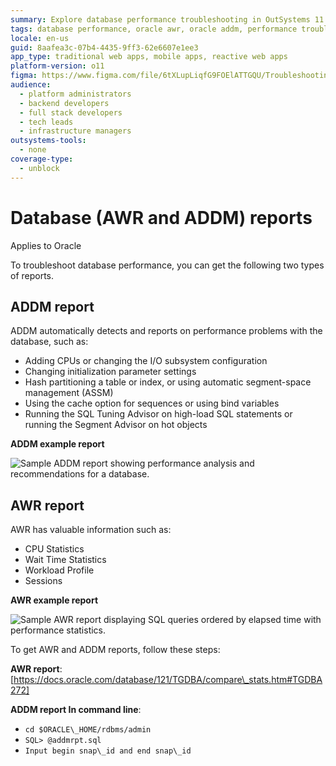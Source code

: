 ```yaml
---
summary: Explore database performance troubleshooting in OutSystems 11 (O11) using Oracle's AWR and ADDM reports.
tags: database performance, oracle awr, oracle addm, performance troubleshooting, database monitoring
locale: en-us
guid: 8aafea3c-07b4-4435-9ff3-62e6607e1ee3
app_type: traditional web apps, mobile apps, reactive web apps
platform-version: o11
figma: https://www.figma.com/file/6tXLupLiqfG9FOElATTGQU/Troubleshooting?node-id=3327:530
audience:
  - platform administrators
  - backend developers
  - full stack developers
  - tech leads
  - infrastructure managers
outsystems-tools:
  - none
coverage-type:
  - unblock
---
```


# Database (AWR and ADDM) reports

<div class="info" markdown="1">

Applies to Oracle

</div>

To troubleshoot database performance, you can get the following two types of reports.

## ADDM report

ADDM automatically detects and reports on performance problems with the database, such as:

  * Adding CPUs or changing the I/O subsystem configuration
  * Changing initialization parameter settings
  * Hash partitioning a table or index, or using automatic segment-space management (ASSM)
  * Using the cache option for sequences or using bind variables
  * Running the SQL Tuning Advisor on high-load SQL statements or running the Segment Advisor on hot objects
   
**ADDM example report**
        
![Sample ADDM report showing performance analysis and recommendations for a database.](images/database-logs-1.png "ADDM example report")

## AWR report
AWR has valuable information such as:
  * CPU Statistics
  * Wait Time Statistics
  * Workload Profile
  * Sessions

**AWR example report**
        
![Sample AWR report displaying SQL queries ordered by elapsed time with performance statistics.](images/database-logs-2.png "AWR example report")

To get AWR and ADDM reports, follow these steps:
    
**AWR report**: [https://docs.oracle.com/database/121/TGDBA/compare\_stats.htm#TGDBA272]
        
**ADDM report In command line**:
        
 * `cd $ORACLE\_HOME/rdbms/admin`
 * `SQL> @addmrpt.sql`
 * `Input begin snap\_id and end snap\_id`
